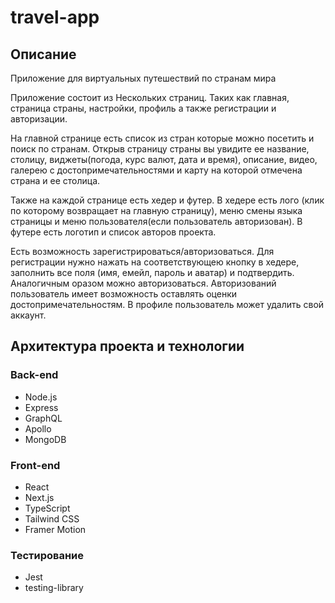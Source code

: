 # travel-app

## Описание

Приложение для виртуальных путешествий по странам мира

Приложение состоит из Нескольких страниц. Таких как главная, страница страны, настройки, профиль а также регистрации и авторизации.

На главной странице есть список из стран которые можно посетить и поиск по странам. Открыв страницу страны вы увидите ее название, столицу, виджеты(погода, курс валют, дата и время), описание, видео, галерею с достопримечательностями и карту на которой отмечена страна и ее столица.

Также на каждой странице есть хедер и футер. В хедере есть лого (клик по которому возвращает на главную страницу), меню смены языка страницы и меню пользователя(если пользователь авторизован). В футере есть логотип и список авторов проекта.

Есть возможность зарегистрироваться/авторизоваться. Для регистрации нужно нажать на соответствующею кнопку в хедере, заполнить все поля (имя, емейл, пароль и аватар) и подтвердить. Аналогичным оразом можно авторизоваться.
Авторизований пользователь имеет возможность оставлять оценки достопримечательностям. В профиле пользователь может удалить свой аккаунт.

## Архитектура проекта и технологии

### Back-end

- Node.js
- Express
- GraphQL
- Apollo
- MongoDB

### Front-end

- React
- Next.js
- TypeScript
- Tailwind CSS
- Framer Motion

### Тестирование

- Jest
- testing-library
